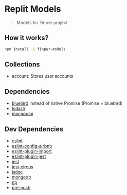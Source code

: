 # Replit Models

> Models for Finper project

## How it works?

```sh
npm install -S finper-models
```

## Collections

* account: Stores user accounts

## Dependencies

* [bluebird](https://npmjs.com/package/bluebird) instead of native Promise (Promise = bluebird)
* [lodash](https://www.npmjs.com/package/lodash)
* [mongoose](https://www.npmjs.com/package/mongoose)

## Dev Dependencies

* [eslint](https://npmjs.com/package/eslint)
* [eslint-config-airbnb](https://npmjs.com/package/eslint-config-airbnb)
* [eslint-plugin-import](https://npmjs.com/package/eslint-plugin-import)
* [eslint-plugin-jest](https://www.npmjs.com/package/eslint-plugin-jest)
* [jest](https://www.npmjs.com/package/jest)
* [jest-circus](https://www.npmjs.com/package/jest-circus)
* [jsdoc](https://npmjs.com/package/jsdoc)
* [mongodb](https://www.npmjs.com/package/mongodb)
* [np](https://npmjs.com/package/np)
* [pre-push](https://npmjs.com/package/pre-push)
